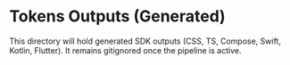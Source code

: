 # Tokens Outputs (Generated)

This directory will hold generated SDK outputs (CSS, TS, Compose, Swift, Kotlin, Flutter). It remains gitignored once the pipeline is active.
